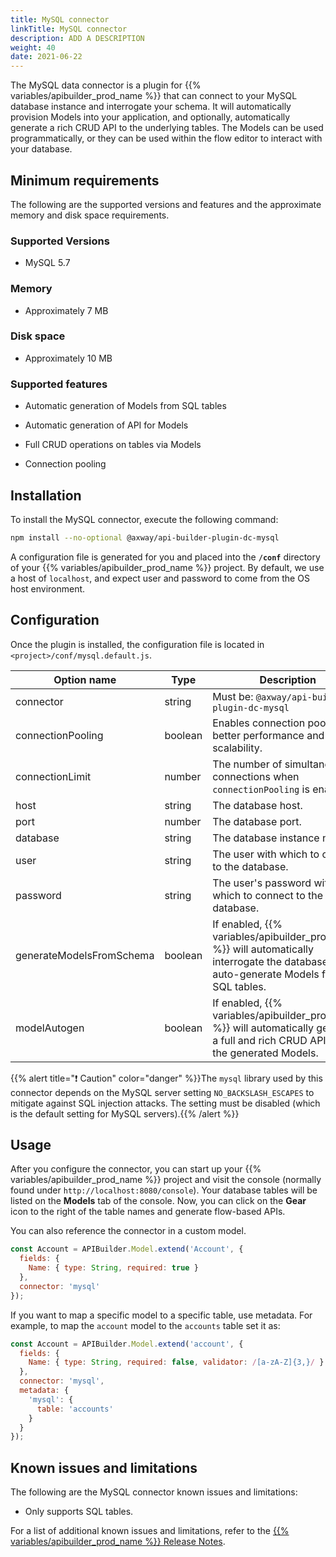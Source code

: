 ```yaml
---
title: MySQL connector
linkTitle: MySQL connector
description: ADD A DESCRIPTION
weight: 40
date: 2021-06-22
---
```


The MySQL data connector is a plugin for {{% variables/apibuilder_prod_name %}} that can connect to your MySQL database instance and interrogate your schema. It will automatically provision Models into your application, and optionally, automatically generate a rich CRUD API to the underlying tables. The Models can be used programmatically, or they can be used within the flow editor to interact with your database.

## Minimum requirements

The following are the supported versions and features and the approximate memory and disk space requirements.

### Supported Versions

* MySQL 5.7

### Memory

* Approximately 7 MB

### Disk space

* Approximately 10 MB

### Supported features

* Automatic generation of Models from SQL tables

* Automatic generation of API for Models

* Full CRUD operations on tables via Models

* Connection pooling

## Installation

To install the MySQL connector, execute the following command:

```bash
npm install --no-optional @axway/api-builder-plugin-dc-mysql
```

A configuration file is generated for you and placed into the **`/conf`** directory of your {{% variables/apibuilder_prod_name %}} project. By default, we use a host of `localhost`, and expect user and password to come from the OS host environment.

## Configuration

Once the plugin is installed, the configuration file is located in `<project>/conf/mysql.default.js`.

| Option name | Type | Description |
| --- | --- | --- |
| connector | string | Must be: `@axway/api-builder-plugin-dc-mysql` |
| connectionPooling | boolean | Enables connection pooling for better performance and scalability. |
| connectionLimit | number | The number of simultaneous connections when `connectionPooling` is enabled. |
| host | string | The database host. |
| port | number | The database port. |
| database | string | The database instance name. |
| user | string | The user with which to connect to the database. |
| password | string | The user's password with which to connect to the database. |
| generateModelsFromSchema | boolean | If enabled, {{% variables/apibuilder_prod_name %}} will automatically interrogate the database and auto-generate Models from SQL tables. |
| modelAutogen | boolean | If enabled, {{% variables/apibuilder_prod_name %}} will automatically generate a full and rich CRUD API from the generated Models. |

{{% alert title="❗️ Caution" color="danger" %}}The `mysql` library used by this connector depends on the MySQL server setting `NO_BACKSLASH_ESCAPES` to mitigate against SQL injection attacks. The setting must be disabled (which is the default setting for MySQL servers).{{% /alert %}}

## Usage

After you configure the connector, you can start up your {{% variables/apibuilder_prod_name %}} project and visit the console (normally found under `http://localhost:8080/console`). Your database tables will be listed on the **Models** tab of the console. Now, you can click on the **Gear** icon to the right of the table names and generate flow-based APIs.

You can also reference the connector in a custom model.

```javascript
const Account = APIBuilder.Model.extend('Account', {
  fields: {
    Name: { type: String, required: true }
  },
  connector: 'mysql'
});
```

If you want to map a specific model to a specific table, use metadata. For example, to map the `account` model to the `accounts` table set it as:

```javascript
const Account = APIBuilder.Model.extend('account', {
  fields: {
    Name: { type: String, required: false, validator: /[a-zA-Z]{3,}/ }
  },
  connector: 'mysql',
  metadata: {
    'mysql': {
      table: 'accounts'
    }
  }
});
```

## Known issues and limitations

The following are the MySQL connector known issues and limitations:

* Only supports SQL tables.

For a list of additional known issues and limitations, refer to the [{{% variables/apibuilder_prod_name %}} Release Notes](/docs/release_notes/).

